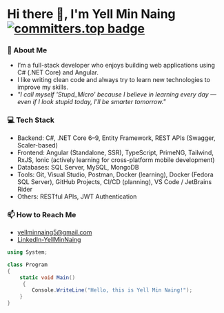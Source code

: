 # Hi there 👋, I'm Yell Min Naing [![committers.top badge](https://user-badge.committers.top/myanmar_private/YellMinNaing-micro.svg)](https://user-badge.committers.top/myanmar_private/YellMinNaing-micro)

### 🔭 About Me
- I’m a full-stack developer who enjoys building web applications using C# (.NET Core) and Angular.
- I like writing clean code and always try to learn new technologies to improve my skills.
- *"I call myself 'Stupd_Micro' because I believe in learning every day — even if I look stupid today, I’ll be smarter tomorrow."*


### 💻 Tech Stack
- Backend: C#, .NET Core 6–9, Entity Framework, REST APIs (Swagger, Scaler-based)
- Frontend: Angular (Standalone, SSR), TypeScript, PrimeNG, Tailwind, RxJS,  Ionic (actively learning for cross-platform mobile development)
- Databases: SQL Server, MySQL, MongoDB
- Tools: Git, Visual Studio, Postman, Docker (learning), Docker (Fedora SQL Server), GitHub Projects, CI/CD (planning), VS Code / JetBrains Rider
- Others: RESTful APIs, JWT Authentication

### 📫 How to Reach Me
- [yellminnaing5@gmail.com](mailto:yellminnaing5@gmail.com)
- [LinkedIn-YellMinNaing](https://www.linkedin.com/in/yellminnaing/)

```csharp
using System;

class Program
{
    static void Main()
     {
        Console.WriteLine("Hello, this is Yell Min Naing!");
    }
}
